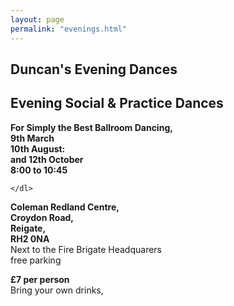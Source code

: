 ```yaml
---
layout: page
permalink: "evenings.html"
---
```



<article class="grid_12 center-text">
<h2>Duncan's Evening Dances</h2>
<h2>Evening Social & Practice Dances</h2>
</article>

<article class="grid_6 center-text padded-bottom">
  <dl>
    <dl>
      <dt><strong>For Simply the Best Ballroom Dancing,</strong></dt>
    <dt><strong>9th March</strong></dt>   
<dt><strong>10th August:</strong></dt>
<dt><strong>and 12th October</strong></dt>
<dt><strong>8:00 to 10:45</strong></dt>
   

    </dl>
  </dl>
</article>


<article class="grid_6 center-text padded-bottom">
  <dl>
    <dt><strong>Coleman Redland Centre,</strong></dt>
<dt><strong>Croydon Road,</strong></dt>
<dt><strong>Reigate,</strong></dt>
<dt><strong>RH2 0NA</strong></dt>
<dt>Next to the Fire Brigate Headquarers</dt>
<dt>free parking</dt>
  </dl>
</article>

<article class="grid_12 center-text padded-bottom">
<dl>
<dt><strong>£7 per person</strong></dt>
 <dt>Bring your own drinks,</dt>
</dl>

</article>

